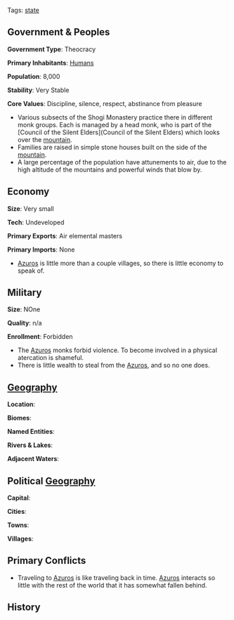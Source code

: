 Tags: [state](States)

## Government & Peoples

**Government Type**: Theocracy

**Primary Inhabitants**: [Humans](Humans)

**Population**: 8,000

**Stability**: Very Stable

**Core Values**: Discipline, silence, respect, abstinance from pleasure

- Various subsects of the Shogi Monastery practice there in different monk groups. Each is managed by a head monk, who is part of the [Council of the Silent Elders](Council of the Silent Elders) which looks over the [mountain](Mountains). 
- Families are raised in simple stone houses built on the side of the [mountain](Mountains).
- A large percentage of the population have attunements to air, due to the high altitude of the mountains and powerful winds that blow by.


## Economy

**Size**: Very small

**Tech**: Undeveloped

**Primary Exports**: Air elemental masters

**Primary Imports**: None

- [Azuros](Azuros) is little more than a couple villages, so there is little economy to speak of.


## Military

**Size**: NOne

**Quality**: n/a

**Enrollment**: Forbidden

- The [Azuros](Azuros) monks forbid violence. To become involved in a physical atercation is shameful. 
- There is little wealth to steal from the [Azuros](Azuros), and so no one does.


## [Geography](Geography)

**Location**: 

**Biomes**: 

**Named Entities**:

**Rivers & Lakes**: 

**Adjacent Waters**: 


## Political [Geography](Geography)

**Capital**: 

**Cities**: 

**Towns**: 

**Villages**: 


## Primary Conflicts

- Traveling to [Azuros](Azuros) is like traveling back in time. [Azuros](Azuros) interacts so little with the rest of the world that it has somewhat fallen behind.


## History

